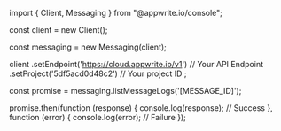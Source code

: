 import { Client,  Messaging } from "@appwrite.io/console";

const client = new Client();

const messaging = new Messaging(client);

client
    .setEndpoint('https://cloud.appwrite.io/v1') // Your API Endpoint
    .setProject('5df5acd0d48c2') // Your project ID
;

const promise = messaging.listMessageLogs('[MESSAGE_ID]');

promise.then(function (response) {
    console.log(response); // Success
}, function (error) {
    console.log(error); // Failure
});